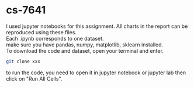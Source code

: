# cs-7641
I used jupyter notebooks for this assignment. All charts in the report can be reproduced using these files. <br>
Each .ipynb corresponds to one dataset. <br>
make sure you have pandas, numpy, matplotlib, sklearn installed. <br>
To download the code and dataset, open your terminal and enter.  <br>
```bash 
git clone xxx
```
to run the code, you need to open it in jupyter notebook or jupyter lab then click on "Run All Cells".


